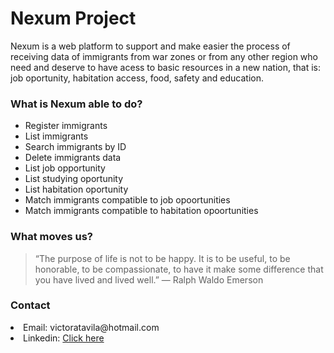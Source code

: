 <h1> Nexum Project </h1>
Nexum is a web platform to support and make easier the process of receiving data of immigrants from war zones or from any other region who need and deserve to have acess to basic resources in a new nation, that is: job oportunity, habitation access, food, safety and education.

<h3>What is Nexum able to do?</h3>
 <ul>
  <li>Register immigrants</li>
   <li>List immigrants</li>
   <li>Search immigrants by ID</li>
   <li>Delete immigrants data</li>
   <li>List job opportunity</li>
   <li>List studying oportunity</li>
   <li>List habitation oportunity</li>
   <li>Match immigrants compatible to job opoortunities</li>
   <li>Match immigrants compatible to habitation opoortunities</li>
</ul>

<h3>What moves us?</h3>
<blockquote> 
“The purpose of life is not to be happy. It is to be useful, to be honorable, to be compassionate, to have it make some difference that you have lived and lived well.”
― Ralph Waldo Emerson </blockquote>

<h3>Contact</h3>
<li>Email: victoratavila@hotmail.com</li>
<li>Linkedin: <a href = "https://www.linkedin.com/in/victoratavila/">Click here</a></li>
